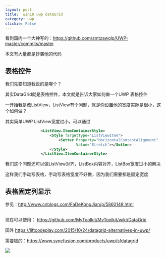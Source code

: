 ```yaml
---
layout: post
title:  win10 uwp dataGrid 
category: uwp 
stickie: False
---
```



 
看到国内一个大神写的：https://github.com/zmtzawqlp/UWP-master/commits/master 
 
本文有大量都是抄袭他的代码

<!--more-->

<div id="toc"></div>
<!-- csdn -->

## 表格控件

我们先要知道我说的是哪个？

其实DataGrid就是表格控件，本文就是告诉大家如何做一个UWP 表格控件

一开始我是改ListView，ListView有个问题，就是你设置他的宽度实际是很小，这个如何做？

其实简单UWP ListView宽度过小，可以通过

```xml
                <ListView.ItemContainerStyle>
                    <Style TargetType="ListViewItem">
                        <Setter Property="HorizontalContentAlignment"
                                Value="Stretch"></Setter>
                    </Style>
                </ListView.ItemContainerStyle>

```

我们这个问题还可以做ListView对齐，ListBox内容对齐，ListBox宽度过小的解决

这样我们手动写表格，手动写表格宽度不好做，因为我们需要都是固定宽度

## 表格固定列显示

参见：http://www.cnblogs.com/FaDeKongJian/p/5860148.html

##
 
现在可以使用： https://github.com/MyToolkit/MyToolkit/wiki/DataGrid
 
 国外 https://liftcodeplay.com/2015/10/24/datagrid-alternatives-in-uwp/
 
 需要钱的：https://www.syncfusion.com/products/uwp/sfdatagrid

![](http://i.wotula.com/wp.png)
 


